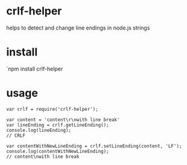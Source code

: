 # crlf-helper
helps to detect and change line endings in node.js strings

# install
`npm install crlf-helper

# usage
```
var crlf = require('crlf-helper');

var content = 'content\r\nwith line break'
var lineEnding = crlf.getLineEnding();
console.log(lineEnding);
// CRLF

var contentWithNewLineEnding = crlf.setLineEnding(content, 'LF');
console.log(contentWithNewLineEnding);
// content\nwith line break
```

